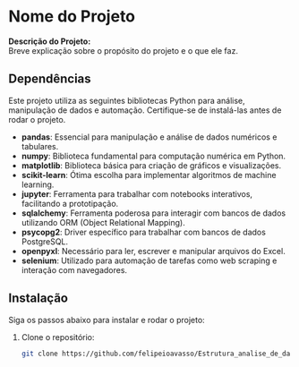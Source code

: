 # Nome do Projeto

**Descrição do Projeto:**  
Breve explicação sobre o propósito do projeto e o que ele faz.

## Dependências

Este projeto utiliza as seguintes bibliotecas Python para análise, manipulação de dados e automação. Certifique-se de instalá-las antes de rodar o projeto.

- **pandas**: Essencial para manipulação e análise de dados numéricos e tabulares.
- **numpy**: Biblioteca fundamental para computação numérica em Python.
- **matplotlib**: Biblioteca básica para criação de gráficos e visualizações.
- **scikit-learn**: Ótima escolha para implementar algoritmos de machine learning.
- **jupyter**: Ferramenta para trabalhar com notebooks interativos, facilitando a prototipação.
- **sqlalchemy**: Ferramenta poderosa para interagir com bancos de dados utilizando ORM (Object Relational Mapping).
- **psycopg2**: Driver específico para trabalhar com bancos de dados PostgreSQL.
- **openpyxl**: Necessário para ler, escrever e manipular arquivos do Excel.
- **selenium**: Utilizado para automação de tarefas como web scraping e interação com navegadores.

## Instalação

Siga os passos abaixo para instalar e rodar o projeto:

1. Clone o repositório:

   ```bash
   git clone https://github.com/felipeioavasso/Estrutura_analise_de_dados.git
